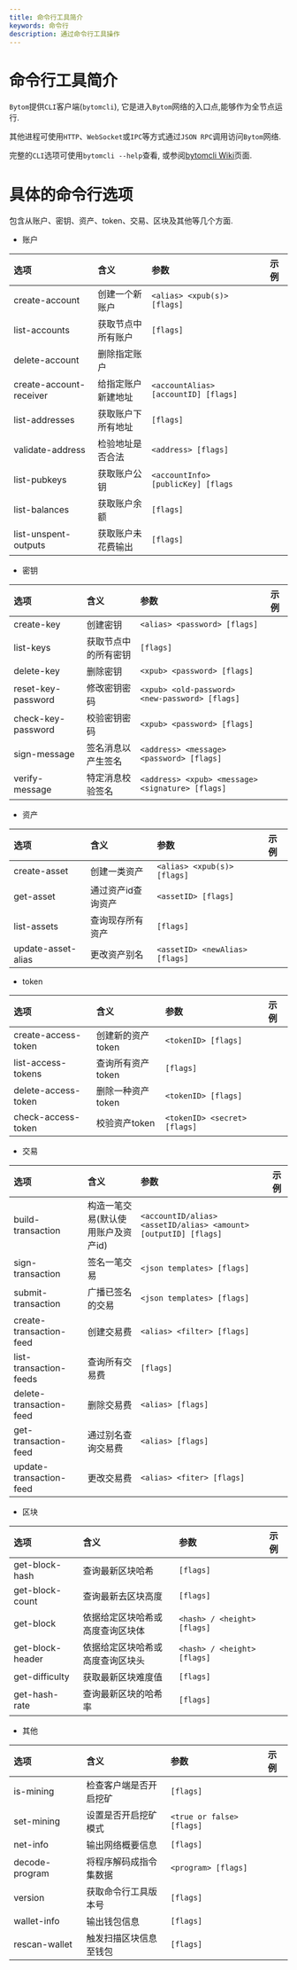 ```yaml
---
title: 命令行工具简介
keywords: 命令行
description: 通过命令行工具操作
---
```


# 命令行工具简介
`Bytom`提供`CLI`客户端(`bytomcli`), 它是进入`Bytom`网络的入口点,能够作为全节点运行. 

其他进程可使用`HTTP`、`WebSocket`或`IPC`等方式通过`JSON RPC`调用访问`Bytom`网络.

完整的`CLI`选项可使用`bytomcli --help`查看, 或参阅[bytomcli Wiki](https://github.com/Bytom/bytom/wiki/Command-Line-Options)页面.

# 具体的命令行选项
包含从账户、密钥、资产、token、交易、区块及其他等几个方面.

- 账户
  
| 选项 | 含义 | 参数 | 示例 |
| :------| :------ | :------ |:------ |
| create-account | 创建一个新账户 | `<alias> <xpub(s)> [flags]` |   | 
| list-accounts | 获取节点中所有账户 | `[flags]` | |
| delete-account | 删除指定账户 |  | 
| create-account-receiver | 给指定账户新建地址 | `<accountAlias> [accountID] [flags]` | |
| list-addresses | 获取账户下所有地址 | `[flags]` |  |
| validate-address | 检验地址是否合法 | `<address> [flags]` |  |
| list-pubkeys | 获取账户公钥 | `<accountInfo> [publicKey] [flags` |  |
| list-balances | 获取账户余额 | `[flags]` |  |
| list-unspent-outputs | 获取账户未花费输出 | `[flags]` |  |

- 密钥

| 选项 | 含义 | 参数 | 示例 |
| :------| :------ | :------ |:------ |
| create-key | 创建密钥 | `<alias> <password> [flags]` |   | 
| list-keys | 获取节点中的所有密钥 | `[flags]` |  |
| delete-key | 删除密钥 | `<xpub> <password> [flags]` |  |
| reset-key-password | 修改密钥密码 | `<xpub> <old-password> <new-password> [flags]` |  |
| check-key-password | 校验密钥密码 | `<xpub> <password> [flags]` |  |
| sign-message | 签名消息以产生签名 | `<address> <message> <password> [flags]` |  |
| verify-message | 特定消息校验签名 | `<address> <xpub> <message> <signature> [flags]` |  |

- 资产

| 选项 | 含义 | 参数 | 示例 |
| :------| :------ | :------ |:------ |
| create-asset | 创建一类资产 | `<alias> <xpub(s)> [flags]` |   | 
| get-asset | 通过资产id查询资产 | `<assetID> [flags]` |  |
| list-assets | 查询现存所有资产 | `[flags]` |  |
| update-asset-alias | 更改资产别名 | `<assetID> <newAlias> [flags]` |  |

- token

| 选项 | 含义 | 参数 | 示例 |
| :------| :------ | :------ |:------ |
| create-access-token | 创建新的资产token | `<tokenID> [flags]` |   | 
| list-access-tokens | 查询所有资产token | `[flags]` |  |
| delete-access-token | 删除一种资产token | `<tokenID> [flags]` |  |
| check-access-token | 校验资产token | `<tokenID> <secret> [flags]` |  |

- 交易

| 选项 | 含义 | 参数 | 示例 |
| :------| :------ | :------ |:------ |
| build-transaction | 构造一笔交易(默认使用账户及资产id) | `<accountID/alias> <assetID/alias> <amount>[outputID] [flags]` |   | 
| sign-transaction | 签名一笔交易 | `<json templates> [flags]` |  |
| submit-transaction | 广播已签名的交易 | `<json templates> [flags]` |  |
| create-transaction-feed| 创建交易费 | `<alias> <filter> [flags]` |   | 
| list-transaction-feeds| 查询所有交易费 | `[flags]` |   | 
| delete-transaction-feed| 删除交易费 | `<alias> [flags]` |   | 
| get-transaction-feed| 通过别名查询交易费 | `<alias> [flags]` |   | 
| update-transaction-feed| 更改交易费 | `<alias> <fiter> [flags]` |   | 

- 区块

| 选项 | 含义 | 参数 | 示例 |
| :------| :------ | :------ |:------ |
| get-block-hash | 查询最新区块哈希 | `[flags]` |   | 
| get-block-count | 查询最新去区块高度 | `[flags]` |  |
| get-block | 依据给定区块哈希或高度查询区块体 | `<hash> / <height> [flags]` |  |
| get-block-header | 依据给定区块哈希或高度查询区块头 | `<hash> / <height> [flags]` |  |
| get-difficulty | 获取最新区块难度值 | `[flags]` |  |
| get-hash-rate | 查询最新区块的哈希率 | `[flags]` |  |

- 其他

| 选项 | 含义 | 参数 | 示例 |
| :------| :------ | :------ |:------ |
| is-mining | 检查客户端是否开启挖矿 | `[flags]` |   | 
| set-mining | 设置是否开启挖矿模式 | `<true or false> [flags]` |  |
| net-info | 输出网络概要信息 | `[flags]` |  |
| decode-program | 将程序解码成指令集数据 | `<program> [flags]` |  |
| version | 获取命令行工具版本号 | `[flags]` |  |
| wallet-info | 输出钱包信息 | `[flags]` |  |
| rescan-wallet | 触发扫描区块信息至钱包 | `[flags]` |  |
 


